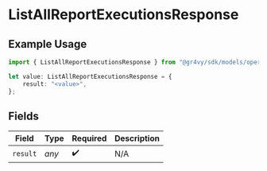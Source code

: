 # ListAllReportExecutionsResponse

## Example Usage

```typescript
import { ListAllReportExecutionsResponse } from "@gr4vy/sdk/models/operations";

let value: ListAllReportExecutionsResponse = {
    result: "<value>",
};
```

## Fields

| Field              | Type               | Required           | Description        |
| ------------------ | ------------------ | ------------------ | ------------------ |
| `result`           | *any*              | :heavy_check_mark: | N/A                |